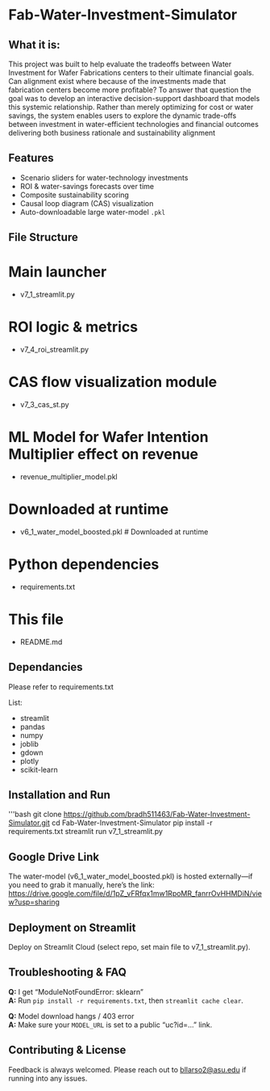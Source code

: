 # Fab-Water-Investment-Simulator

## What it is:
This project was built to help evaluate the tradeoffs between Water Investment for Wafer Fabrications centers to their ultimate financial goals. Can alignment exist where because of the investments made that fabrication centers become more profitable?  To answer that question the goal was to develop an interactive decision-support dashboard that models this systemic relationship. Rather than merely optimizing for cost or water savings, the system enables users to explore the dynamic trade-offs between investment in water-efficient technologies and financial outcomes delivering both business rationale and sustainability alignment

## Features
- Scenario sliders for water-technology investments  
- ROI & water-savings forecasts over time  
- Composite sustainability scoring  
- Causal loop diagram (CAS) visualization  
- Auto-downloadable large water-model `.pkl`

## File Structure
# Main launcher
-  v7_1_streamlit.py         
# ROI logic & metrics
- v7_4_roi_streamlit.py
# CAS flow visualization module
- v7_3_cas_st.py
# ML Model for Wafer Intention Multiplier effect on revenue
- revenue_multiplier_model.pkl 
# Downloaded at runtime
- v6_1_water_model_boosted.pkl  # Downloaded at runtime
# Python dependencies
- requirements.txt           
# This file
-  README.md                

## Dependancies
Please refer to requirements.txt 

List:
- streamlit
- pandas
- numpy
- joblib
- gdown
- plotly
- scikit-learn



## Installation and Run
'''bash
git clone https://github.com/bradh511463/Fab-Water-Investment-Simulator.git
cd Fab-Water-Investment-Simulator
pip install -r requirements.txt
streamlit run v7_1_streamlit.py


## Google Drive Link
The water-model (v6_1_water_model_boosted.pkl) is hosted externally—if you need to grab it manually, here’s the link:
https://drive.google.com/file/d/1pZ_vFRfqx1mw1RpoMR_fanrrOvHHMDiN/view?usp=sharing

## Deployment on Streamlit
Deploy on Streamlit Cloud (select repo, set main file to v7_1_streamlit.py).

## Troubleshooting & FAQ

**Q:** I get “ModuleNotFoundError: sklearn”  
**A:** Run `pip install -r requirements.txt`, then `streamlit cache clear`.

**Q:** Model download hangs / 403 error  
**A:** Make sure your `MODEL_URL` is set to a public “uc?id=…” link.



## Contributing & License
Feedback is always welcomed. Please reach out to bllarso2@asu.edu if running into any issues. 

